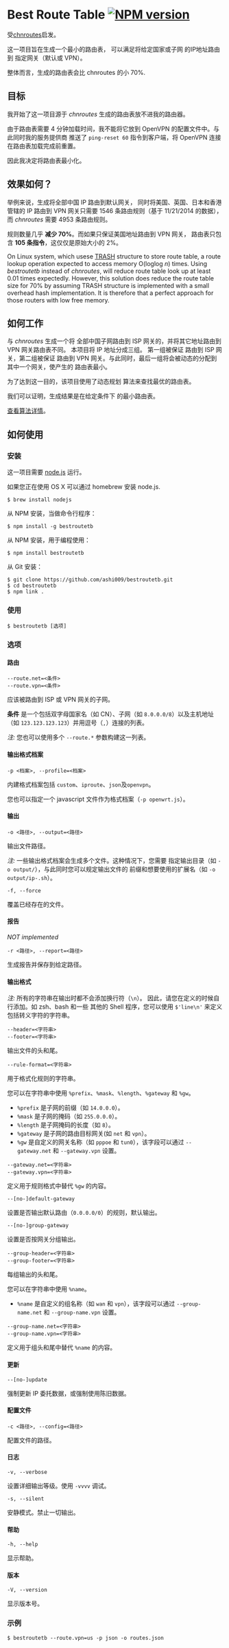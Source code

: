 # Best Route Table [![NPM version](https://badge.fury.io/js/bestroutetb.png)](http://badge.fury.io/js/bestroutetb)

受[chnroutes][chnroutes]启发。

这一项目旨在生成一个最小的路由表，
可以满足将给定国家或子网
的IP地址路由到
指定网关（默认或 VPN）。

整体而言，生成的路由表会比
chnroutes 的小 70%.

## 目标

我开始了这一项目源于
*chnroutes* 生成的路由表放不进我的路由器。

由于路由表需要 4 分钟加载时间，我不能将它放到
OpenVPN 的配置文件中。与此同时我的服务提供商
推送了 `ping-reset 60` 指令到客户端，将
OpenVPN 连接在路由表加载完成前重置。

因此我决定将路由表最小化。


## 效果如何？

举例来说，生成将全部中国 IP 路由到默认网关，
同时将美国、英国、日本和香港管辖的 IP 路由到 VPN
网关只需要 1546 条路由规则（基于 11/21/2014 的数据），
而 *chnroutes* 需要 4953 条路由规则。

规则数量几乎 **减少 70%**。而如果只保证美国地址路由到 VPN 网关，
路由表只包含 **105 条指令**，这仅仅是原始大小的
2%。

On Linux system, which usese [TRASH][trash] structure to store
route table, a route lookup operation expected to access
memory O(loglog _n_) times. Using *bestroutetb* instead of *chnroutes*,
will reduce route table look up at least 0.01 times expectedly.
However, this solution does reduce the route table size for 70% by
assuming TRASH structure is implemented with a small overhead
hash implementation.  It is therefore that a perfect approach for those
routers with low free memory.


## 如何工作

与 *chnroutes* 生成一个将
全部中国子网路由到 ISP 网关的，并将其它地址路由到 VPN 网关路由表不同。
本项目将 IP 地址分成三组。 第一组被保证
路由到 ISP 网关，第二组被保证
路由到 VPN 网关。与此同时，最后一组将会被动态的分配到
其中一个网关，使产生的
路由表最小。

为了达到这一目的，该项目使用了动态规划
算法来查找最优的路由表。

我们可以证明，生成结果是在给定条件下
的最小路由表。

[查看算法详情][Blog]。


## 如何使用

### 安装

这一项目需要 [node.js][nodejs] 运行。

如果您正在使用 OS X 可以通过 homebrew 安装 node.js.

    $ brew install nodejs

从 NPM 安装，当做命令行程序：

    $ npm install -g bestroutetb

从 NPM 安装，用于编程使用：

    $ npm install bestroutetb

从 Git 安装：

    $ git clone https://github.com/ashi009/bestroutetb.git
    $ cd bestroutetb
    $ npm link .

### 使用

    $ bestroutetb [选项]

### 选项

#### 路由

    --route.net=<条件>
    --route.vpn=<条件>

应该被路由到 ISP 或 VPN 网关的子网。

**条件** 是一个包括双字母国家名（如 CN）、子网（如
`8.0.0.0/8`）以及主机地址（如 `123.123.123.123`）并用逗号（`,`）连接的列表。

_注:_ 您也可以使用多个 `--route.*` 参数构建这一列表。

#### 输出格式档案

    -p <档案>, --profile=<档案>

内建格式档案包括 `custom`、`iproute`、`json`及`openvpn`。

您也可以指定一个 javascript 文件作为格式档案（`-p openwrt.js`）。

#### 输出

    -o <路径>, --output=<路径>

输出文件路径。

_注:_ 一些输出格式档案会生成多个文件。这种情况下，您需要
指定输出目录（如 `-o output/`），与此同时您可以规定输出文件的
前缀和想要使用的扩展名（如 `-o output/ip-.sh`）。

    -f, --force

覆盖已经存在的文件。

#### 报告

_NOT implemented_

    -r <路径>, --report=<路径>

生成报告并保存到给定路径。

#### 输出格式

_注:_ 所有的字符串在输出时都不会添加换行符（`\n`）。
因此，请您在定义的时候自行添加。如 zsh、bash 和一些
其他的 Shell 程序，您可以使用 `$'line\n'` 来定义包括转义字符的字符串。

    --header=<字符串>
    --footer=<字符串>

输出文件的头和尾。

    --rule-format=<字符串>

用于格式化规则的字符串。

您可以在字符串中使用 `%prefix`、`%mask`、`%length`、`%gateway` 和 `%gw`。

- `%prefix` 是子网的前缀（如 `14.0.0.0`）。
- `%mask` 是子网的掩码（如 `255.0.0.0`）。
- `%length` 是子网掩码的长度（如 `8`）。
- `%gateway` 是子网的路由目标网关(如 `net` 和 `vpn`）。
- `%gw` 是自定义的网关名称（如 `pppoe` 和 `tun0`），该字段可以通过
  `--gateway.net` 和 `--gateway.vpn` 设置。

<!-- -->

    --gateway.net=<字符串>
    --gateway.vpn=<字符串>

定义用于规则格式中替代 `%gw` 的内容。

    --[no-]default-gateway

设置是否输出默认路由（`0.0.0.0/0`）的规则，默认输出。

    --[no-]group-gateway

设置是否按网关分组输出。

    --group-header=<字符串>
    --group-footer=<字符串>

每组输出的头和尾。

您可以在字符串中使用 `%name`。

- `%name` 是自定义的组名称（如 `wan` 和 `vpn`），该字段可以通过
  `--group-name.net` 和 `--group-name.vpn` 设置。

<!-- -->

    --group-name.net=<字符串>
    --group-name.vpn=<字符串>

定义用于组头和尾中替代 `%name` 的内容。

#### 更新

    --[no-]update

强制更新 IP 委托数据，或强制使用陈旧数据。

#### 配置文件

    -c <路径>, --config=<路径>

配置文件的路径。

#### 日志

    -v, --verbose

设置详细输出等级。使用 `-vvvv` 调试。

    -s, --silent

安静模式。禁止一切输出。

#### 帮助

    -h, --help

显示帮助。

#### 版本

    -V, --version

显示版本号。

### 示例

    $ bestroutetb --route.vpn=us -p json -o routes.json

[chnroutes]: https://github.com/fivesheep/chnroutes
[trash]: http://www.nada.kth.se/~snilsson/publications/TRASH/trash.pdf
[blog]: http://ashi009.tumblr.com/post/36581070478/vpn
[nodejs]: http://nodejs.org
[wget]: http://www.gnu.org/software/wget/
